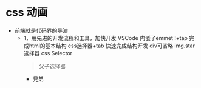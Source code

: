 # css 动画
 - 前端就是代码界的导演
    - 1，用先进的开发流程和工具，加快开发
         VSCode 内嵌了emmet
         !+tap  完成html的基本结构
         css选择器+tab 快速完成结构开发
         div可省略 img.star
         选择器 css Selector
         > 父子选择器
         + 兄弟



